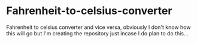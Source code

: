 # Fahrenheit-to-celsius-converter
Fahrenheit to celsius converter and vice versa, obviously I don't know how this will go but I'm creating the repository just incase I do plan to do this...
